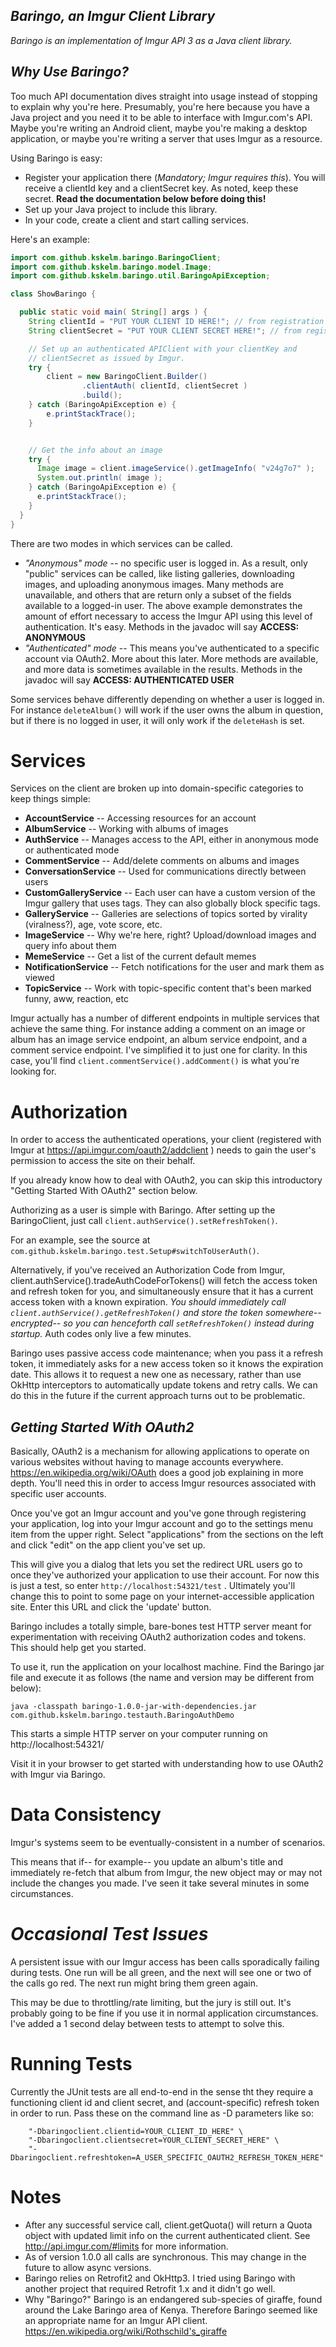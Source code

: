 ***Baringo, an Imgur Client Library***
---
*Baringo is an implementation of Imgur API 3 as a Java client library.*

*Why Use Baringo?*
---
Too much API documentation dives straight into usage instead of stopping to explain why you're here.  Presumably, you're here because you have a Java project and you need it to be able to interface with Imgur.com's API.  Maybe you're writing an Android client, maybe you're making a desktop application, or maybe you're writing a server that uses Imgur as a resource.


Using Baringo is easy:
* Register your application there (*Mandatory; Imgur requires this*).  You will receive a clientId key and a clientSecret key.  As noted, keep these secret. **Read the documentation below before doing this!**
* Set up your Java project to include this library.
* In your code, create a client and start calling services.

Here's an example:

```java
import com.github.kskelm.baringo.BaringoClient;
import com.github.kskelm.baringo.model.Image;
import com.github.kskelm.baringo.util.BaringoApiException;

class ShowBaringo {

  public static void main( String[] args ) { 
    String clientId = "PUT YOUR CLIENT ID HERE!"; // from registration
    String clientSecret = "PUT YOUR CLIENT SECRET HERE!"; // from registration

    // Set up an authenticated APIClient with your clientKey and 
    // clientSecret as issued by Imgur.
    try {
        client = new BaringoClient.Builder()
                .clientAuth( clientId, clientSecret )
                .build();
    } catch (BaringoApiException e) {
        e.printStackTrace();
    }       


    // Get the info about an image
    try {
      Image image = client.imageService().getImageInfo( "v24g7o7" );
      System.out.println( image );
    } catch (BaringoApiException e) {
      e.printStackTrace();
    }   
  } 
}
```

There are two modes in which services can be called.
* _"Anonymous" mode_ -- no specific user is logged in.  As a result, only "public" services can be called, like listing galleries, downloading images, and uploading anonymous images.  Many methods are unavailable, and others that are return only a subset of the fields available to a logged-in user.  The above example demonstrates the amount of effort necessary to access the Imgur API using this level of authentication. It's easy. Methods in the javadoc will say **ACCESS: ANONYMOUS**
* _"Authenticated" mode_ -- This means you've authenticated to a specific account via OAuth2.  More about this later.  More methods are available, and more data is sometimes available in the results. Methods in the javadoc will say **ACCESS: AUTHENTICATED USER**

Some services behave differently depending on whether a user is logged in.  For instance ```deleteAlbum()``` will work if the user owns the album in question, but if there is no logged in user, it will only work if the ```deleteHash``` is set.

**Services**
===
Services on the client are broken up into domain-specific categories to keep things simple:
* **AccountService** -- Accessing resources for an account
* **AlbumService** -- Working with albums of images
* **AuthService** -- Manages access to the API, either in anonymous mode or authenticated mode
* **CommentService** -- Add/delete comments on albums and images
* **ConversationService** -- Used for communications directly between users
* **CustomGalleryService** -- Each user can have a custom version of the Imgur gallery that uses tags.  They can also globally block specific tags.
* **GalleryService** -- Galleries are selections of topics sorted by virality (viralness?), age, vote score, etc.
* **ImageService** -- Why we're here, right?  Upload/download images and query info about them
* **MemeService** -- Get a list of the current default memes
* **NotificationService** -- Fetch notifications for the user and mark them as viewed
* **TopicService** -- Work with topic-specific content that's been marked funny, aww, reaction, etc

Imgur actually has a number of different endpoints in multiple services that achieve the same thing. For instance adding a comment on an image or album has an image service endpoint, an album service endpoint, and a comment service endpoint.  I've simplified it to just one for clarity.  In this case, you'll find ```client.commentService().addComment()``` is what you're looking for.

**Authorization**
===
In order to access the authenticated operations, your client (registered with Imgur at https://api.imgur.com/oauth2/addclient ) needs to gain the user's permission to access the site on their behalf.

If you already know how to deal with OAuth2, you can skip this introductory "Getting Started With OAuth2" section below.

Authorizing as a user is simple with Baringo.  After setting up the BaringoClient, just call ```client.authService().setRefreshToken()```.

For an example, see the source at ```com.github.kskelm.baringo.test.Setup#switchToUserAuth()```.

Alternatively, if you've received an Authorization Code from Imgur, client.authService().tradeAuthCodeForTokens() will fetch the access token and refresh token for you, and simultaneously ensure that it has a current access token with a known expiration. _You should immediately call ```client.authService().getRefreshToken()``` and store the token somewhere-- encrypted-- so you can henceforth call ```setRefreshToken()``` instead during startup._  Auth codes only live a few minutes.

Baringo uses passive access code maintenance; when you pass it a refresh token, it immediately asks for a new access token so it knows the expiration date.  This allows it to request a new one as necessary, rather than use OkHttp interceptors to automatically update tokens and retry calls.  We can do this in the future if the current approach turns out to be problematic.


*Getting Started With OAuth2*
---

Basically, OAuth2 is a mechanism for allowing applications to operate on various websites without having to manage accounts everywhere. https://en.wikipedia.org/wiki/OAuth does a good job explaining in more depth.  You'll need this in order to access Imgur resources associated with specific user accounts.

Once you've got an Imgur account and you've gone through registering your application, log into your Imgur account and go to the settings menu item from the upper right.  Select "applications" from the sections on the left and click "edit" on the app client you've set up.

This will give you a dialog that lets you set the redirect URL users go to once they've authorized your application to use their account.  For now this is just a test, so enter ```http://localhost:54321/test``` . Ultimately you'll change this to point to some page on your internet-accessible application site.  Enter this URL and click the 'update' button.

Baringo includes a totally simple, bare-bones test HTTP server meant for experimentation with receiving OAuth2 authorization codes and tokens. This should help get you started.

To use it, run the application on your localhost machine.  Find the Baringo jar file and execute it as follows (the name and version may be different from below):
```
java -classpath baringo-1.0.0-jar-with-dependencies.jar com.github.kskelm.baringo.testauth.BaringoAuthDemo
```
This starts a simple HTTP server on your computer running on http://localhost:54321/

Visit it in your browser to get started with understanding how to use OAuth2 with Imgur via Baringo.

**Data Consistency**
===
Imgur's systems seem to be eventually-consistent in a number of scenarios.

This means that if-- for example-- you update an album's title and immediately re-fetch that album from Imgur, the new object may or may not include the changes you made.  I've seen it take several minutes in some circumstances.



***Occasional Test Issues***
===
A persistent issue with our Imgur access has been calls sporadically failing during tests.  One run will be all green, and the next will see one or two of the calls go red.  The next run might bring them green again.

This may be due to throttling/rate limiting, but the jury is still out.  It's probably going to be fine if you use it in normal application circumstances. I've added a 1 second delay between tests to attempt to solve this.


**Running Tests**
===

Currently the JUnit tests are all end-to-end in the sense tht they require a functioning client id and client secret, and (account-specific) refresh token in order to run.  Pass these on the command line as -D parameters like so:
```
    "-Dbaringoclient.clientid=YOUR_CLIENT_ID_HERE" \
    "-Dbaringoclient.clientsecret=YOUR_CLIENT_SECRET_HERE" \
    "-Dbaringoclient.refreshtoken=A_USER_SPECIFIC_OAUTH2_REFRESH_TOKEN_HERE"
```


**Notes**
===

* After any successful service call, client.getQuota() will return a Quota object with updated limit info on the current authenticated client.  See http://api.imgur.com/#limits for more information.
* As of version 1.0.0 all calls are synchronous.  This may change in the future to allow async versions.
* Baringo relies on Retrofit2 and OkHttp3. I tried using Baringo with another project that required Retrofit 1.x and it didn't go well.
* Why "Baringo?"  Baringo is an endangered sub-species of giraffe, found around the Lake Baringo area of Kenya.  Therefore Baringo seemed like an appropriate name for an Imgur API client.  https://en.wikipedia.org/wiki/Rothschild's_giraffe 




